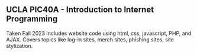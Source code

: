 ## UCLA PIC40A - Introduction to Internet Programming
Taken Fall 2023
Includes website code using html, css, javascript, PHP, and AJAX.
Covers topics like log-in sites, merch sites, phishing sites, site stylization.
